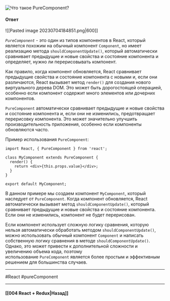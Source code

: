 ![Что такое `PureComponent`?](https://youtu.be/yvOXvZ8aEFo?t=581)

#### Ответ

![[Pasted image 20230704184851.png|600]]

*`PureComponent`* - это один из типов компонентов в React, который является похожим на обычный компонент `Component`, но имеет реализацию метода `shouldComponentUpdate()`, который автоматически сравнивает предыдущие и новые свойства и состояние компонента и определяет, нужно ли перерисовывать компонент.

Как правило, когда компонент обновляется, React сравнивает предыдущие свойства и состояние компонента с новыми и, если они различаются, React вызывает метод `render()` для создания нового виртуального дерева DOM. Это может быть дорогостоящей операцией, особенно если компонент содержит много элементов или дочерних компонентов.

`PureComponent` автоматически сравнивает предыдущие и новые свойства и состояние компонента и, если они не изменились, предотвращает перерисовку компонента. Это может значительно улучшить производительность приложения, особенно если компоненты обновляются часто.

Пример использования `PureComponent`:

```
import React, { PureComponent } from 'react';

class MyComponent extends PureComponent {
  render() {
    return <div>{this.props.value}</div>;
  }
}

export default MyComponent;
```

В данном примере мы создаем компонент `MyComponent`, который наследует от `PureComponent`. Когда компонент обновляется, React автоматически вызывает метод `shouldComponentUpdate()`, который сравнивает предыдущие и новые свойства и состояние компонента. Если они не изменились, компонент не будет перерисован.

Если компонент использует сложную логику сравнения, которую нельзя автоматически обработать методом `shouldComponentUpdate()`, можно использовать обычный компонент `Component` и написать собственную логику сравнения в методе `shouldComponentUpdate()`. Однако, это может привести к дополнительной сложности и увеличению объема кода, поэтому использование `PureComponent` является более простым и эффективным решением для большинства случаев.

____
#React #pureComponent

____

#### [[004 React + Redux|Назад]]